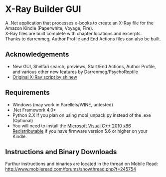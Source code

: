 # X-Ray Builder GUI
A .Net application that processes e-books to create an X-Ray file for the Amazon Kindle (Paperwhite, Voyage, Fire).  
X-Ray files are built complete with chapter locations and excerpts.  
Thanks to darrenmcg, Author Profile and End Actions files can also be built.

## Acknowledgements
* New GUI, Shelfari search, previews, Start/End Actions, Author Profile, and various other new features by Darrenmcg/PsychoReptile  
* [Original X-Ray script by shinew](http://www.mobileread.com/forums/showthread.php?t=157770)  

## Requirements
* Windows (may work in Parellels/WINE, untested)  
* .Net Framework 4.0+  
* Python 2.X if you plan on using mobi_unpack.py instead of the .exe (Optional)  
* You will need to install the [Microsoft Visual C++ 2010 x86 Redistributable](https://www.microsoft.com/en-ca/download/details.aspx?id=5555) if you have firmware version 5.6 or higher on your Kindle.  
  
## Instructions and Binary Downloads
Furthur instructions and binaries are located in the thread on Mobile Read: http://www.mobileread.com/forums/showthread.php?t=245754
